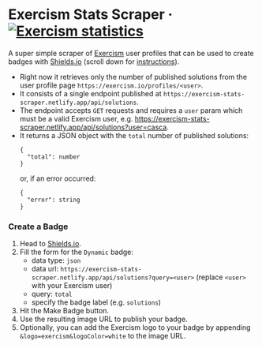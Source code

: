 # Exercism Stats Scraper · [![Exercism statistics](https://img.shields.io/badge/dynamic/json?color=009caa&label=casca%27s%20solutions&query=total&url=https%3A%2F%2Fexercism-stats-scraper.netlify.app%2Fapi%2Fsolutions%3Fuser%3Dcasca&logo=exercism&logoColor=white)](https://exercism.io/profiles/casca)
A super simple scraper of [Exercism](http://exercism.io/) user profiles that can be used to create badges with [Shields.io](https://shields.io/) (scroll down for [instructions](#create-a-badge)).

- Right now it retrieves only the number of published solutions from the user profile page `https://exercism.io/profiles/<user>`.
- It consists of a single endpoint published at `https://exercism-stats-scraper.netlify.app/api/solutions`.
- The endpoint accepts `GET` requests and requires a `user` param which must be a valid Exercism user, e.g. https://exercism-stats-scraper.netlify.app/api/solutions?user=casca.
- It returns a JSON object with the `total` number of published solutions:
    ```
    {
      "total": number
    }
    ```
  or, if an error occurred:
    ```
    {
      "error": string
    }
    ```

### Create a Badge
1. Head to [Shields.io](https://shields.io/).
1. Fill the form for the `Dynamic` badge:
    - data type: `json`
    - data url: `https://exercism-stats-scraper.netlify.app/api/solutions?query=<user>` (replace `<user>` with your Exercism user)
    - query: `total`
    - specify the badge label (e.g. `solutions`)
1. Hit the Make Badge button.
1. Use the resulting image URL to publish your badge.
1. Optionally, you can add the Exercism logo to your badge by appending `&logo=exercism&logoColor=white` to the image URL.
